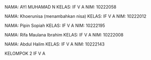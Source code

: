 NAMA: AYI MUHAMAD N
KELAS: IF V A
NIM: 10222058

NAMA: Khoerunisa (menambahkan nisa)
KELAS: IF V A
NIM: 10222012

NAMA: Pipin Sopiah
KELAS: IF V A
NIM: 10222195

NAMA: Rifa Maulana Ibrahim
KELAS: IF V A
NIM: 10222008

NAMA: Abdul Halim
KELAS: IF V A
NIM: 10222143

KELOMPOK 2 IF V A
